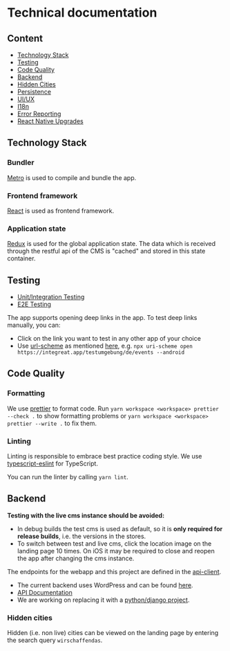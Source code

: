 # Technical documentation

## Content

- [Technology Stack](#technology-stack)
- [Testing](#testing)
- [Code Quality](#code-quality)
- [Backend](#backend)
- [Hidden Cities](#hidden-cities)
- [Persistence](persistence.md)
- [UI/UX](ui-ux.md)
- [I18n](i18n.md)
- [Error Reporting](error-reporting.md)
- [React Native Upgrades](react-native-upgrades.md)

## Technology Stack

### Bundler

[Metro](https://facebook.github.io/metro/) is used to compile and bundle the app.

### Frontend framework

[React](https://facebook.github.io/react/) is used as frontend framework.

### Application state

[Redux](http://redux.js.org/) is used for the global application state.
The data which is received through the restful api of the CMS is "cached" and stored in this state container.

## Testing

- [Unit/Integration Testing](testing.md)
- [E2E Testing](e2e-testing.md)

The app supports opening deep links in the app. To test deep links manually, you can:

- Click on the link you want to test in any other app of your choice
- Use [url-scheme](https://www.npmjs.com/package/uri-scheme) as mentioned [here](https://reactnavigation.org/docs/deep-linking/#test-deep-linking-on-ios), e.g. `npx uri-scheme open https://integreat.app/testumgebung/de/events --android `

## Code Quality

### Formatting

We use [prettier](https://prettier.io) to format code.
Run `yarn workspace <workspace> prettier --check .` to show formatting problems or `yarn workspace <workspace> prettier --write .` to fix them.

### Linting

Linting is responsible to embrace best practice coding style.
We use [typescript-eslint](https://github.com/typescript-eslint/typescript-eslint) for TypeScript.

You can run the linter by calling `yarn lint`.

## Backend

**Testing with the live cms instance should be avoided:**

- In debug builds the test cms is used as default, so it is **only required for release builds**, i.e. the versions in the stores.
- To switch between test and live cms, click the location image on the landing page 10 times.
  On iOS it may be required to close and reopen the app after changing the cms instance.

The endpoints for the webapp and this project are defined in the [api-client](../../api-client).

- The current backend uses WordPress and can be found [here](https://github.com/Integreat/cms).
- [API Documentation](https://github.com/Integreat/cms/wiki/REST-APIv3-Documentation)
- We are working on replacing it with a [python/django project](https://github.com/Integreat/cms-django).

### Hidden cities

Hidden (i.e. non live) cities can be viewed on the landing page by entering the search query `wirschaffendas`.
